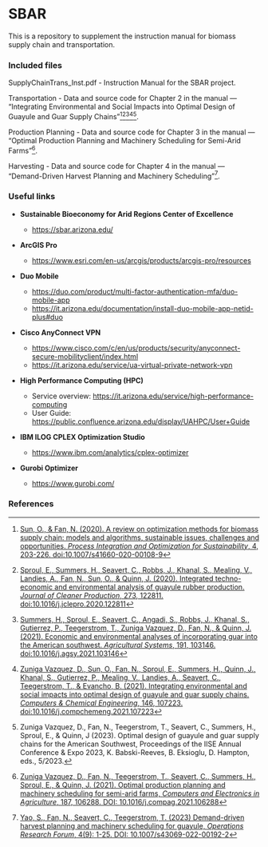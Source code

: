 # SBAR

This is a repository to supplement the instruction manual for biomass supply chain and transportation.

### Included files

SupplyChainTrans_Inst.pdf - Instruction Manual for the SBAR project.

Transportation - Data and source code for Chapter 2 in the manual — “Integrating Environmental and Social Impacts into Optimal Design of Guayule and Guar Supply Chains”[^1][^2][^3][^4][^5].

Production Planning - Data and source code for Chapter 3 in the manual — “Optimal Production Planning and Machinery Scheduling for Semi-Arid Farms”[^6].

Harvesting - Data and source code for Chapter 4 in the manual — “Demand-Driven Harvest Planning and Machinery Scheduling”[^7].

### Useful links

- **Sustainable Bioeconomy for Arid Regions Center of Excellence**
  - https://sbar.arizona.edu/ 

- **ArcGIS Pro** 
  - https://www.esri.com/en-us/arcgis/products/arcgis-pro/resources
- **Duo Mobile**
  - https://duo.com/product/multi-factor-authentication-mfa/duo-mobile-app
  - https://it.arizona.edu/documentation/install-duo-mobile-app-netid-plus#duo
- **Cisco AnyConnect VPN**
  - https://www.cisco.com/c/en/us/products/security/anyconnect-secure-mobilityclient/index.html
  - https://it.arizona.edu/service/ua-virtual-private-network-vpn
- **High Performance Computing (HPC)**
  - Service overview: https://it.arizona.edu/service/high-performance-computing
  - User Guide: https://public.confluence.arizona.edu/display/UAHPC/User+Guide
- **IBM ILOG CPLEX Optimization Studio**
  - https://www.ibm.com/analytics/cplex-optimizer
- **Gurobi Optimizer**
  - https://www.gurobi.com/

### References

[^1]: [Sun, O., & Fan, N. (2020). A review on optimization methods for biomass supply chain: models and algorithms, sustainable issues, challenges and opportunities. *Process Integration and Optimization for Sustainability*, 4, 203-226. doi:10.1007/s41660-020-00108-9](https://doi.org/10.1007/s41660-020-00108-9)

[^2]: [Sproul, E., Summers, H., Seavert, C., Robbs, J., Khanal, S., Mealing, V., Landies, A., Fan, N., Sun, O., & Quinn, J. (2020). Integrated techno-economic and environmental analysis of guayule rubber production. *Journal of Cleaner Production*, 273, 122811. doi:10.1016/j.jclepro.2020.122811](https://www.doi.org/10.1016/j.jclepro.2020.122811)

[^3]: [Summers, H., Sproul, E., Seavert, C., Angadi, S., Robbs, J., Khanal, S., Gutierrez, P., Teegerstrom, T., Zuniga Vazquez, D., Fan, N., & Quinn, J. (2021). Economic and environmental analyses of incorporating guar into the American southwest. *Agricultural Systems*, 191, 103146. doi:10.1016/j.agsy.2021.103146](https://doi.org/10.1016/j.agsy.2021.103146)

[^4]: [Zuniga Vazquez, D., Sun, O., Fan, N., Sproul, E., Summers, H., Quinn, J., Khanal, S., Gutierrez, P., Mealing, V., Landies, A., Seavert, C., Teegerstrom, T., & Evancho, B. (2021). Integrating environmental and social impacts into optimal design of guayule and guar supply chains. *Computers & Chemical Engineering*, 146, 107223. doi:10.1016/j.compchemeng.2021.107223](https://doi.org/10.1016/j.compchemeng.2021.107223)

[^5]: Zuniga Vazquez, D., Fan, N., Teegerstrom, T., Seavert, C., Summers, H., Sproul, E., & Quinn, J (2023).  Optimal design of guayule and guar supply chains for the American Southwest, Proceedings of the IISE Annual Conference & Expo 2023, K. Babski-Reeves, B. Eksioglu, D. Hampton, eds., 5/2023.

[^6]: [Zuniga Vazquez, D., Fan, N., Teegerstrom, T., Seavert, C., Summers, H., Sproul, E., & Quinn, J. (2021).  Optimal production planning and machinery scheduling for semi-arid farms, *Computers and Electronics in Agriculture*, 187, 106288. DOI: 10.1016/j.compag.2021.106288](https://doi.org/10.1016/j.compag.2021.106288)

[^7]: [Yao, S., Fan, N., Seavert, C., Teegerstrom, T. (2023) Demand-driven harvest planning and machinery scheduling for guayule, *Operations Research Forum*, 4(9): 1-25. DOI: 10.1007/s43069-022-00192-2](https://doi.org/10.1007/s43069-022-00192-2)

